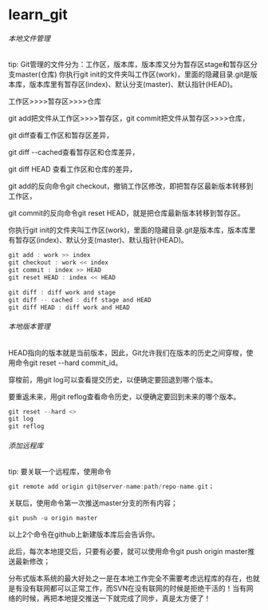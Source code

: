 # learn_git
###### 本地文件管理
tip:
Git管理的文件分为：工作区，版本库，版本库又分为暂存区stage和暂存区分支master(仓库)
你执行git init的文件夹叫工作区(work)，里面的隐藏目录.git是版本库，版本库里有暂存区(index)、默认分支(master)、默认指针(HEAD)。

工作区>>>>暂存区>>>>仓库

git add把文件从工作区>>>>暂存区，git commit把文件从暂存区>>>>仓库，

git diff查看工作区和暂存区差异，

git diff --cached查看暂存区和仓库差异，

git diff HEAD 查看工作区和仓库的差异，

git add的反向命令git checkout，撤销工作区修改，即把暂存区最新版本转移到工作区，

git commit的反向命令git reset HEAD，就是把仓库最新版本转移到暂存区。

你执行git init的文件夹叫工作区(work)，里面的隐藏目录.git是版本库，版本库里有暂存区(index)、默认分支(master)、默认指针(HEAD)。

```c
git add : work >> index
git checkout : work << index
git commit : index >> HEAD
git reset HEAD : index << HEAD
    
git diff : diff work and stage 
git diff -- cached : diff stage and HEAD
git diff HEAD : diff work and HEAD
```

###### 本地版本管理


HEAD指向的版本就是当前版本，因此，Git允许我们在版本的历史之间穿梭，使用命令git reset --hard commit_id。

穿梭前，用git log可以查看提交历史，以便确定要回退到哪个版本。

要重返未来，用git reflog查看命令历史，以便确定要回到未来的哪个版本。

```c
git reset --hard <>
git log
git reflog
```


###### 添加远程库
tip:
要关联一个远程库，使用命令
```c
git remote add origin git@server-name:path/repo-name.git；
```
关联后，使用命令第一次推送master分支的所有内容；
```c
git push -u origin master
```

以上2个命令在github上新建版本库后会告诉你。

此后，每次本地提交后，只要有必要，就可以使用命令git push origin master推送最新修改；

分布式版本系统的最大好处之一是在本地工作完全不需要考虑远程库的存在，也就是有没有联网都可以正常工作，而SVN在没有联网的时候是拒绝干活的！当有网络的时候，再把本地提交推送一下就完成了同步，真是太方便了！

